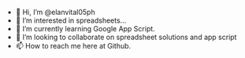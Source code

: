 - 👋 Hi, I’m @elanvital05ph
- 👀 I’m interested in spreadsheets...
- 🌱 I’m currently learning Google App Script.
- 💞️ I’m looking to collaborate on spreadsheet solutions and app script
- 📫 How to reach me here at Github.

<!---
elanvital05ph/elanvital05ph is a ✨ special ✨ repository because its `README.md` (this file) appears on your GitHub profile.
You can click the Preview link to take a look at your changes.
--->
